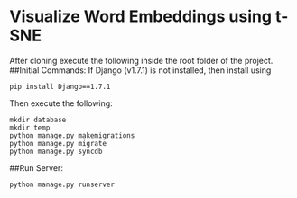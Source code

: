 Visualize Word Embeddings using t-SNE
=====================================

After cloning execute the following inside the root folder of the project.
##Initial Commands:
If Django (v1.7.1) is not installed, then install using

    pip install Django==1.7.1

Then execute the following:

    mkdir database
    mkdir temp
    python manage.py makemigrations
    python manage.py migrate
    python manage.py syncdb

##Run Server:

    python manage.py runserver
